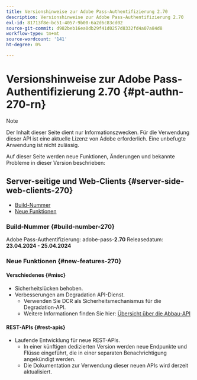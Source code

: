 ```yaml
---
title: Versionshinweise zur Adobe Pass-Authentifizierung 2.70
description: Versionshinweise zur Adobe Pass-Authentifizierung 2.70
exl-id: 81713f8e-bc51-4057-9b00-6a2d6c83cd02
source-git-commit: d982beb16ea0db29f41d0257d8332fd4a07a84d8
workflow-type: tm+mt
source-wordcount: '141'
ht-degree: 0%

---
```


# Versionshinweise zur Adobe Pass-Authentifizierung 2.70 {#pt-authn-270-rn}

>[!NOTE]
>
>Der Inhalt dieser Seite dient nur Informationszwecken. Für die Verwendung dieser API ist eine aktuelle Lizenz von Adobe erforderlich. Eine unbefugte Anwendung ist nicht zulässig.

Auf dieser Seite werden neue Funktionen, Änderungen und bekannte Probleme in dieser Version beschrieben:

## Server-seitige und Web-Clients {#server-side-web-clients-270}

* [Build-Nummer](#build-number-270)
* [Neue Funktionen](#new-features-270)

### Build-Nummer {#build-number-270}

Adobe Pass-Authentifizierung: adobe-pass-**2.70**
Releasedatum: **23.04.2024 - 25.04.2024**

### Neue Funktionen {#new-features-270}

#### Verschiedenes {#misc}

* Sicherheitslücken behoben.
* Verbesserungen am Degradation API-Dienst.
   * Verwenden Sie DCR als Sicherheitsmechanismus für die Degradation-API.
   * Weitere Informationen finden Sie hier: [Übersicht über die Abbau-API](../integration-guide-programmers/features-premium/degraded-access/degradation-api-overview.md)

#### REST-APIs {#rest-apis}

* Laufende Entwicklung für neue REST-APIs.
   * In einer künftigen dedizierten Version werden neue Endpunkte und Flüsse eingeführt, die in einer separaten Benachrichtigung angekündigt werden.
   * Die Dokumentation zur Verwendung dieser neuen APIs wird derzeit aktualisiert.
